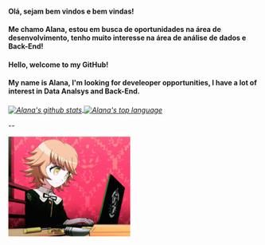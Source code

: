 #### Olá, sejam bem vindos e bem vindas! 
#### Me chamo Alana, estou em busca de oportunidades na área de desenvolvimento, tenho muito interesse na área de análise de dados e Back-End!

#### Hello, welcome to my GitHub!
#### My name is Alana, I'm looking for develeoper opportunities, I have a lot of interest in Data Analsys and Back-End.

*<a href="https://github.com/alanamonteiro">
<img align="center" src="https://github-readme-stats.anuraghazra1.vercel.app/api?username=alanamonteiro&show_icons=true&include_all_commits=true&theme=gotham"  alt="Alana's github stats" />
</a>*
*<a href="https://github.com/alanamonteiro">
<img align= "center" src="https://github-readme-stats.vercel.app/api/top-langs/?username=anuraghazra&show_icons=true&include_all_commits=true&theme=gotham" alt= "Alana's top language" />
</a>*

--

<a href="https://github.com/alanamonteiro">
<img src="https://github.com/alanamonteiro/alanamonteiro/blob/main/tenor.gif" height="200">
</a>
